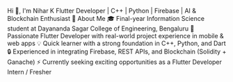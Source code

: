 Hi 👋, I'm Nihar K
Flutter Developer | C++ | Python | Firebase | AI & Blockchain Enthusiast
🚀 About Me
🎓 Final-year Information Science student at Dayananda Sagar College of Engineering, Bengaluru
📱 Passionate Flutter Developer with real-world project experience in mobile & web apps
💡 Quick learner with a strong foundation in C++, Python, and Dart
🔒 Experienced in integrating Firebase, REST APIs, and Blockchain (Solidity + Ganache)
⚡ Currently seeking exciting opportunities as a Flutter Developer Intern / Fresher
